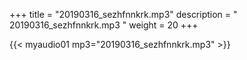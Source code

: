 +++
title = "20190316_sezhfnnkrk.mp3"
description = " 20190316_sezhfnnkrk.mp3 "
weight = 20
+++

{{< myaudio01 mp3="20190316_sezhfnnkrk.mp3" >}}

